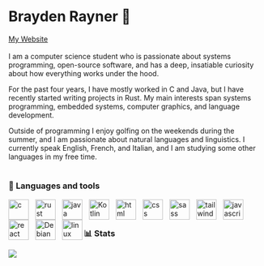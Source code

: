 # Brayden Rayner 👋

<a href="b.rayn05.github.io">My Website</a>
<br />
<br/>
I am a computer science student who is passionate about systems programming, open-source software, and has a deep, insatiable curiosity about how everything works under the hood.

For the past four years, I have mostly worked in C and Java, but I have recently started writing projects in Rust. My main interests span systems programming, embedded systems, computer graphics, and language development.

Outside of programming I enjoy golfing on the weekends during the summer, and I am passionate about natural languages and linguistics. I currently speak English, French, and Italian, and I am studying some other languages in my free time.

# 

### 🧰 Languages and tools
<img alt="c" align="left" width="40px" style="padding-right: 10px" src="https://cdn.jsdelivr.net/gh/devicons/devicon@latest/icons/c/c-original.svg" />

<img alt="rust" align="left" width="40px" style="padding-right: 10px" src="https://cdn.jsdelivr.net/gh/devicons/devicon@latest/icons/rust/rust-original.svg" />

<img alt="java" align="left"  width="40px" style="padding-right: 10px" src="https://cdn.jsdelivr.net/gh/devicons/devicon@latest/icons/java/java-original.svg" />

<img alt="Kotlin" align="left" width="40px" style="padding-right: 10px" src="https://cdn.jsdelivr.net/gh/devicons/devicon@latest/icons/kotlin/kotlin-original.svg" />          

<img alt="html" align="left" width="40px" style="padding-right: 10px" src="https://cdn.jsdelivr.net/gh/devicons/devicon@latest/icons/html5/html5-original.svg" />

<img alt="css" align="left" width="40px" style="padding-right: 10px" src="https://cdn.jsdelivr.net/gh/devicons/devicon@latest/icons/css3/css3-original.svg" />

<img alt="sass" align="left" width="40px" style="padding-right: 10px" src="https://cdn.jsdelivr.net/gh/devicons/devicon@latest/icons/sass/sass-original.svg" />

<img alt="tailwind" align="left"  width="40px" style="padding-right: 10px" src="https://cdn.jsdelivr.net/gh/devicons/devicon@latest/icons/tailwindcss/tailwindcss-original.svg" />                    

<img alt="javascript" align="left"  width="40px" style="padding-right: 10px" src="https://cdn.jsdelivr.net/gh/devicons/devicon@latest/icons/javascript/javascript-original.svg" />
          
<img alt="react" align="left"  width="40px" style="padding-right: 10px"  src="https://cdn.jsdelivr.net/gh/devicons/devicon@latest/icons/react/react-original.svg" />

<img alt="Debian" align="left" width="40px" style="padding-right: 10px" src="https://cdn.jsdelivr.net/gh/devicons/devicon@latest/icons/debian/debian-original.svg" />
          

<img alt="linux" align="left"  width="40px"  src="https://cdn.jsdelivr.net/gh/devicons/devicon@latest/icons/linux/linux-original.svg" />


<br/>

#

### 📊 Stats
![](https://github-readme-stats.vercel.app/api?username=brayner05&theme=algolia&hide_border=false&include_all_commits=false&count_private=false)<br/>
